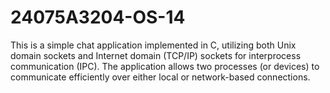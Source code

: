 # 24075A3204-OS-14
This is a simple chat application implemented in C, utilizing both Unix domain sockets and Internet domain (TCP/IP) sockets for interprocess communication (IPC). The application allows two processes (or devices) to communicate efficiently over either local or network-based connections.
